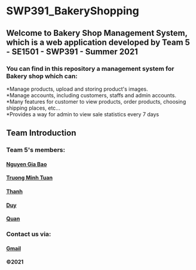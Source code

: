 # SWP391_BakeryShopping

## Welcome to Bakery Shop Management System, which is a web application developed by Team 5 - SE1501 - SWP391 - Summer 2021

### You can find in this repository a management system for Bakery shop which can:
*Manage products, upload and storing product's images. <br>
*Manage accounts, including customers, staffs and admin accounts. <br>
*Many features for customer to view products, order products, choosing shipping places, etc... <br>
*Provides a way for admin to view sale statistics every 7 days <br>

## Team Introduction

### Team 5's members:
#### [Nguyen Gia Bao](https://github.com/Aleister1807)
#### [Truong Minh Tuan]()
#### [Thanh]()
#### [Duy]()
#### [Quan]()

### Contact us via:
#### [Gmail](mailto:baongse150657@fpt.edu.vn)


#### ©2021 

